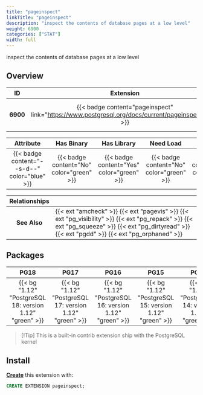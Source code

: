 ```yaml
---
title: "pageinspect"
linkTitle: "pageinspect"
description: "inspect the contents of database pages at a low level"
weight: 6900
categories: ["STAT"]
width: full
---
```


inspect the contents of database pages at a low level


## Overview

|    ID    | Extension |  Package   | Version |        Category        |           License            |       Language       |
|:--------:|:---------:|:----------:|:-------:|:----------------------:|:----------------------------:|:--------------------:|
| **6900** | {{< badge content="pageinspect" link="https://www.postgresql.org/docs/current/pageinspect.html" >}} | {{< ext "pageinspect" >}} | `1.12` | {{< category "STAT" >}} | {{< license "PostgreSQL" >}} | {{< language "C" >}} |


|  Attribute | Has Binary | Has Library | Need Load | Has DDL | Relocatable | Trusted |
|:----------:|:----------:|:-----------:|:---------:|:-------:|:-----------:|:-------:|
| {{< badge content="--s-d--" color="blue" >}} | {{< badge content="No" color="green" >}} | {{< badge content="Yes" color="green" >}} | {{< badge content="No" color="green" >}} | {{< badge content="Yes" color="green" >}} | {{< badge content="no" color="red" >}} | {{< badge content="no" color="red" >}} |


| **Relationships** |   |
|:-----------------:|:----|
|   **See Also**    | {{< ext "amcheck" >}} {{< ext "pagevis" >}} {{< ext "pg_visibility" >}} {{< ext "pg_repack" >}} {{< ext "pg_squeeze" >}} {{< ext "pg_dirtyread" >}} {{< ext "pgdd" >}} {{< ext "pg_orphaned" >}} |


## Packages

| **PG18** | **PG17** | **PG16** | **PG15** | **PG14** |
|:--------:|:--------:|:--------:|:--------:|:--------:|
| {{< bg "1.12" "PostgreSQL 18: version 1.12" "green" >}} | {{< bg "1.12" "PostgreSQL 17: version 1.12" "green" >}} | {{< bg "1.12" "PostgreSQL 16: version 1.12" "green" >}} | {{< bg "1.12" "PostgreSQL 15: version 1.12" "green" >}} | {{< bg "1.12" "PostgreSQL 14: version 1.12" "green" >}} |

> [!Tip] This is a built-in contrib extension ship with the PostgreSQL kernel


## Install

[**Create**](https://ext.pgsty.com/usage/create) this extension with:

```sql
CREATE EXTENSION pageinspect;
```
